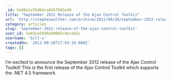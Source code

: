 ```yaml
---
_id: 5a88e1afbd6dca0d5f0d2ed0
title: "September 2012 Release of the Ajax Control Toolkit"
url: 'http://stephenwalther.com/archive/2012/09/20/september-2012-release-of-the-ajax-control-toolkit.aspx'
category: articles
slug: 'september-2012-release-of-the-ajax-control-toolkit'
user_id: 5a83ce59d6eb0005c4ecda2c
username: 'bill-s'
createdOn: '2012-09-28T17:03:19.000Z'
tags: []
---
```


I’m excited to announce the September 2012 release of the Ajax Control Toolkit! This is the first release of the Ajax Control Toolkit which supports the .NET 4.5 framework.
